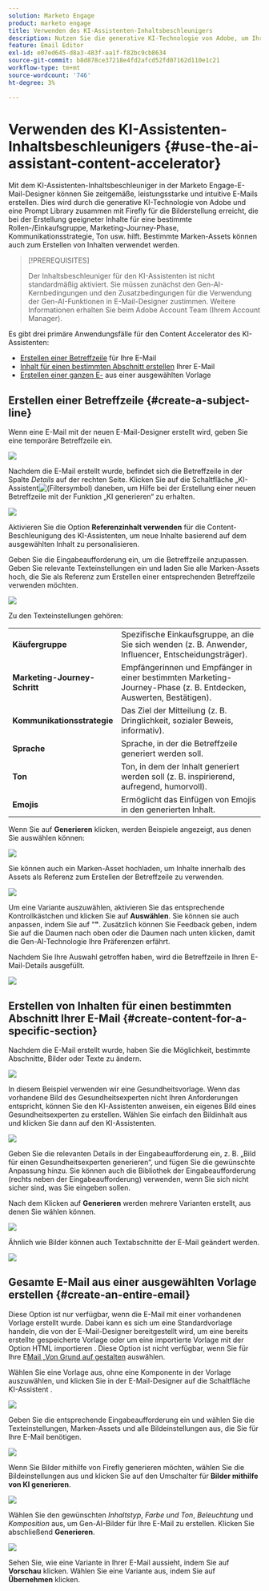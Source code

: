 ```yaml
---
solution: Marketo Engage
product: marketo engage
title: Verwenden des KI-Assistenten-Inhaltsbeschleunigers
description: Nutzen Sie die generative KI-Technologie von Adobe, um Ihren E-Mails hilfreichen Text und/oder Bilder hinzuzufügen.
feature: Email Editor
exl-id: e07ed645-d8a3-483f-aa1f-f82bc9cb8634
source-git-commit: b8d878ce37218e4fd2afcd52fd07162d110e1c21
workflow-type: tm+mt
source-wordcount: '746'
ht-degree: 3%

---
```


# Verwenden des KI-Assistenten-Inhaltsbeschleunigers {#use-the-ai-assistant-content-accelerator}

Mit dem KI-Assistenten-Inhaltsbeschleuniger in der Marketo Engage-E-Mail-Designer können Sie zeitgemäße, leistungsstarke und intuitive E-Mails erstellen. Dies wird durch die generative KI-Technologie von Adobe und eine Prompt Library zusammen mit Firefly für die Bilderstellung erreicht, die bei der Erstellung geeigneter Inhalte für eine bestimmte Rollen-/Einkaufsgruppe, Marketing-Journey-Phase, Kommunikationsstrategie, Ton usw. hilft. Bestimmte Marken-Assets können auch zum Erstellen von Inhalten verwendet werden.

>[!PREREQUISITES]
>
>Der Inhaltsbeschleuniger für den KI-Assistenten ist nicht standardmäßig aktiviert. Sie müssen zunächst den Gen-AI-Kernbedingungen und den Zusatzbedingungen für die Verwendung der Gen-AI-Funktionen in E-Mail-Designer zustimmen. Weitere Informationen erhalten Sie beim Adobe Account Team (Ihrem Account Manager).

Es gibt drei primäre Anwendungsfälle für den Content Accelerator des KI-Assistenten:

* [Erstellen einer Betreffzeile](#create-a-subject-line) für Ihre E-Mail
* [Inhalt für einen bestimmten Abschnitt erstellen](#create-content-for-a-specific-section) Ihrer E-Mail
* [Erstellen einer ganzen E-](#create-an-entire-email) aus einer ausgewählten Vorlage

## Erstellen einer Betreffzeile {#create-a-subject-line}

Wenn eine E-Mail mit der neuen E-Mail-Designer erstellt wird, geben Sie eine temporäre Betreffzeile ein.

![](assets/use-the-ai-assistant-content-accelerator-1.png)

Nachdem die E-Mail erstellt wurde, befindet sich die Betreffzeile in der Spalte _Details_ auf der rechten Seite. Klicken Sie auf die Schaltfläche „KI-Assistent![ ( ](assets/icon-ai-assistant.png)Filtersymbol) daneben, um Hilfe bei der Erstellung einer neuen Betreffzeile mit der Funktion „KI generieren“ zu erhalten.

![](assets/use-the-ai-assistant-content-accelerator-2.png)

Aktivieren Sie die Option **Referenzinhalt verwenden** für die Content-Beschleunigung des KI-Assistenten, um neue Inhalte basierend auf dem ausgewählten Inhalt zu personalisieren.

Geben Sie die Eingabeaufforderung ein, um die Betreffzeile anzupassen. Geben Sie relevante Texteinstellungen ein und laden Sie alle Marken-Assets hoch, die Sie als Referenz zum Erstellen einer entsprechenden Betreffzeile verwenden möchten.

![](assets/use-the-ai-assistant-content-accelerator-3.png)

Zu den Texteinstellungen gehören:

<table><tbody>
  <tr>
    <td style="width:25%"><b>Käufergruppe</b></td>
    <td>Spezifische Einkaufsgruppe, an die Sie sich wenden (z. B. Anwender, Influencer, Entscheidungsträger).</td>
  </tr>
  <tr>
    <td style="width:25%"><b>Marketing-Journey-Schritt</b></td>
    <td>Empfängerinnen und Empfänger in einer bestimmten Marketing-Journey-Phase (z. B. Entdecken, Auswerten, Bestätigen).</td>
  </tr>
  <tr>
    <td style="width:25%"><b>Kommunikationsstrategie</b></td>
    <td>Das Ziel der Mitteilung (z. B. Dringlichkeit, sozialer Beweis, informativ).</td>
  </tr>
  <tr>
    <td style="width:25%"><b>Sprache</b></td>
    <td>Sprache, in der die Betreffzeile generiert werden soll.</td>
  </tr>
  <tr>
    <td style="width:25%"><b>Ton</b></td>
    <td>Ton, in dem der Inhalt generiert werden soll (z. B. inspirierend, aufregend, humorvoll).</td>
  </tr>
  <tr>
    <td style="width:25%"><b>Emojis</b></td>
    <td>Ermöglicht das Einfügen von Emojis in den generierten Inhalt.</td>
  </tr>
</tbody>
</table>

Wenn Sie auf **Generieren** klicken, werden Beispiele angezeigt, aus denen Sie auswählen können:

![](assets/use-the-ai-assistant-content-accelerator-4.png)

Sie können auch ein Marken-Asset hochladen, um Inhalte innerhalb des Assets als Referenz zum Erstellen der Betreffzeile zu verwenden.

![](assets/use-the-ai-assistant-content-accelerator-5.png)

Um eine Variante auszuwählen, aktivieren Sie das entsprechende Kontrollkästchen und klicken Sie auf **Auswählen**. Sie können sie auch anpassen, indem Sie auf &quot;**&quot;**. Zusätzlich können Sie Feedback geben, indem Sie auf die Daumen nach oben oder die Daumen nach unten klicken, damit die Gen-AI-Technologie Ihre Präferenzen erfährt.

Nachdem Sie Ihre Auswahl getroffen haben, wird die Betreffzeile in Ihren E-Mail-Details ausgefüllt.

![](assets/use-the-ai-assistant-content-accelerator-6.png)

## Erstellen von Inhalten für einen bestimmten Abschnitt Ihrer E-Mail {#create-content-for-a-specific-section}

Nachdem die E-Mail erstellt wurde, haben Sie die Möglichkeit, bestimmte Abschnitte, Bilder oder Texte zu ändern.

![](assets/use-the-ai-assistant-content-accelerator-7.png)

In diesem Beispiel verwenden wir eine Gesundheitsvorlage. Wenn das vorhandene Bild des Gesundheitsexperten nicht Ihren Anforderungen entspricht, können Sie den KI-Assistenten anweisen, ein eigenes Bild eines Gesundheitsexperten zu erstellen. Wählen Sie einfach den Bildinhalt aus und klicken Sie dann auf den KI-Assistenten.

![](assets/use-the-ai-assistant-content-accelerator-8.png)

Geben Sie die relevanten Details in der Eingabeaufforderung ein, z. B. „Bild für einen Gesundheitsexperten generieren“, und fügen Sie die gewünschte Anpassung hinzu. Sie können auch die Bibliothek der Eingabeaufforderung (rechts neben der Eingabeaufforderung) verwenden, wenn Sie sich nicht sicher sind, was Sie eingeben sollen.

Nach dem Klicken auf **Generieren** werden mehrere Varianten erstellt, aus denen Sie wählen können.

![](assets/use-the-ai-assistant-content-accelerator-9.png)

Ähnlich wie Bilder können auch Textabschnitte der E-Mail geändert werden.

![](assets/use-the-ai-assistant-content-accelerator-10.png)

## Gesamte E-Mail aus einer ausgewählten Vorlage erstellen {#create-an-entire-email}

Diese Option ist nur verfügbar, wenn die E-Mail mit einer vorhandenen Vorlage erstellt wurde. Dabei kann es sich um eine Standardvorlage handeln, die von der E-Mail-Designer bereitgestellt wird, um eine bereits erstellte gespeicherte Vorlage oder um eine importierte Vorlage mit der Option HTML importieren . Diese Option ist nicht verfügbar, wenn Sie für Ihre E[Mail „Von Grund auf gestalten](/help/marketo/product-docs/email-marketing/email-designer/email-authoring.md#design-from-scratch) auswählen.

Wählen Sie eine Vorlage aus, ohne eine Komponente in der Vorlage auszuwählen, und klicken Sie in der E-Mail-Designer auf die Schaltfläche KI-Assistent .

![](assets/use-the-ai-assistant-content-accelerator-11.png)

Geben Sie die entsprechende Eingabeaufforderung ein und wählen Sie die Texteinstellungen, Marken-Assets und alle Bildeinstellungen aus, die Sie für Ihre E-Mail benötigen.

![](assets/use-the-ai-assistant-content-accelerator-12.png)

Wenn Sie Bilder mithilfe von Firefly generieren möchten, wählen Sie die Bildeinstellungen aus und klicken Sie auf den Umschalter für **Bilder mithilfe von KI generieren**.

![](assets/use-the-ai-assistant-content-accelerator-13.png)

Wählen Sie den gewünschten _Inhaltstyp_, _Farbe und Ton_, _Beleuchtung_ und _Komposition_ aus, um Gen-AI-Bilder für Ihre E-Mail zu erstellen. Klicken Sie abschließend **Generieren**.

![](assets/use-the-ai-assistant-content-accelerator-14.png)

Sehen Sie, wie eine Variante in Ihrer E-Mail aussieht, indem Sie auf **Vorschau** klicken. Wählen Sie eine Variante aus, indem Sie auf **Übernehmen** klicken.
